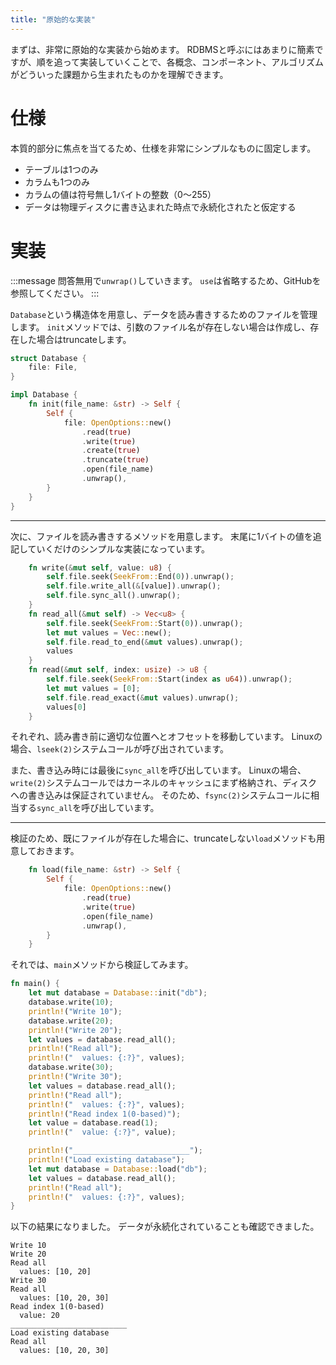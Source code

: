 ```yaml
---
title: "原始的な実装"
---
```


まずは、非常に原始的な実装から始めます。
RDBMSと呼ぶにはあまりに簡素ですが、順を追って実装していくことで、各概念、コンポーネント、アルゴリズムがどういった課題から生まれたものかを理解できます。

# 仕様

本質的部分に焦点を当てるため、仕様を非常にシンプルなものに固定します。

- テーブルは1つのみ
- カラムも1つのみ
- カラムの値は符号無し1バイトの整数（0～255）
- データは物理ディスクに書き込まれた時点で永続化されたと仮定する

# 実装

:::message
問答無用で`unwrap()`していきます。
`use`は省略するため、GitHubを参照してください。
:::

`Database`という構造体を用意し、データを読み書きするためのファイルを管理します。
`init`メソッドでは、引数のファイル名が存在しない場合は作成し、存在した場合はtruncateします。

```rust
struct Database {
    file: File,
}

impl Database {
    fn init(file_name: &str) -> Self {
        Self {
            file: OpenOptions::new()
                .read(true)
                .write(true)
                .create(true)
                .truncate(true)
                .open(file_name)
                .unwrap(),
        }
    }
}
```

---

次に、ファイルを読み書きするメソッドを用意します。
末尾に1バイトの値を追記していくだけのシンプルな実装になっています。

```rust
    fn write(&mut self, value: u8) {
        self.file.seek(SeekFrom::End(0)).unwrap();
        self.file.write_all(&[value]).unwrap();
        self.file.sync_all().unwrap();
    }
    fn read_all(&mut self) -> Vec<u8> {
        self.file.seek(SeekFrom::Start(0)).unwrap();
        let mut values = Vec::new();
        self.file.read_to_end(&mut values).unwrap();
        values
    }
    fn read(&mut self, index: usize) -> u8 {
        self.file.seek(SeekFrom::Start(index as u64)).unwrap();
        let mut values = [0];
        self.file.read_exact(&mut values).unwrap();
        values[0]
    }
```

それぞれ、読み書き前に適切な位置へとオフセットを移動しています。
Linuxの場合、`lseek(2)`システムコールが呼び出されています。

また、書き込み時には最後に`sync_all`を呼び出しています。
Linuxの場合、`write(2)`システムコールではカーネルのキャッシュにまず格納され、ディスクへの書き込みは保証されていません。
そのため、`fsync(2)`システムコールに相当する`sync_all`を呼び出しています。

---

検証のため、既にファイルが存在した場合に、truncateしない`load`メソッドも用意しておきます。

```rust
    fn load(file_name: &str) -> Self {
        Self {
            file: OpenOptions::new()
                .read(true)
                .write(true)
                .open(file_name)
                .unwrap(),
        }
    }
```

それでは、`main`メソッドから検証してみます。

```rust
fn main() {
    let mut database = Database::init("db");
    database.write(10);
    println!("Write 10");
    database.write(20);
    println!("Write 20");
    let values = database.read_all();
    println!("Read all");
    println!("  values: {:?}", values);
    database.write(30);
    println!("Write 30");
    let values = database.read_all();
    println!("Read all");
    println!("  values: {:?}", values);
    println!("Read index 1(0-based)");
    let value = database.read(1);
    println!("  value: {:?}", value);

    println!("__________________________");
    println!("Load existing database");
    let mut database = Database::load("db");
    let values = database.read_all();
    println!("Read all");
    println!("  values: {:?}", values);
}
```

以下の結果になりました。
データが永続化されていることも確認できました。

```text
Write 10
Write 20
Read all
  values: [10, 20]
Write 30
Read all
  values: [10, 20, 30]
Read index 1(0-based)
  value: 20
__________________________
Load existing database
Read all
  values: [10, 20, 30]
```
